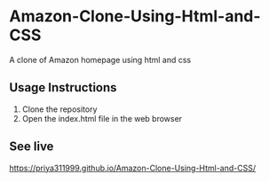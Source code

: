 # Amazon-Clone-Using-Html-and-CSS
A clone of Amazon homepage using html and css
## Usage Instructions
 1. Clone the repository
 2. Open the index.html file in the web browser
## See live
https://priya311999.github.io/Amazon-Clone-Using-Html-and-CSS/

